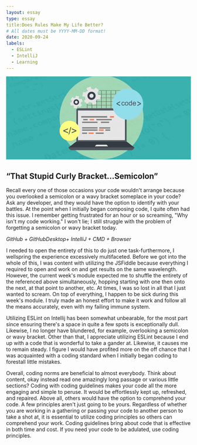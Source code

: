 ```yaml
---
layout: essay
type: essay
title:Does Rules Make My Life Better?
# All dates must be YYYY-MM-DD format!
date: 2020-09-24
labels:
  - ESLint
  - IntelliJ
  - Learning
---
```


<img class="ui medium left floated image" src="../images/code.jpg">

## “That Stupid Curly Bracket...Semicolon”

Recall every one of those occasions your code wouldn't arrange because you overlooked a semicolon or a wavy bracket someplace in your code? Ask any developer, and they would have the option to identify with your battles. At the point when I initially began composing code, I quite often had this issue.  I remember getting frustrated for an hour or so screaming, "Why isn't my code working." I won't lie; I still struggle with the problem of forgetting a semicolon or wavy bracket today.

*GitHub + GitHubDesktop+ IntelliJ + CMD + Browser*

I needed to open the entirety of this to do just one task-furthermore, I wellspring the experience excessively multifaceted. Before we got into the whole of this, I was content with utilizing the JSFiddle because everything I required to open and work on and get results on the same wavelength. However, the current week's module expected me to shuffle the entirety of the referenced above simultaneously, hopping starting with one then onto the next, at that point to another, etc. At times, I was so lost in all that I just wanted to scream. On top of everything, I happen to be sick during this week's module. I truly made an honest effort to make it work and follow all the means accurately, even with my failing immune system.

Utilizing ESLint on Intellij has been somewhat unbearable, for the most part since ensuring there's a space in quite a few spots is exceptionally dull. Likewise, I no longer have blundered, for example, overlooking a semicolon or wavy bracket. Other than that, I appreciate utilizing ESLint because I end up with a code that is wonderful to take a gander at. Likewise, it causes me to remain steady. I figure I would have profited more on the off chance that I was acquainted with a coding standard when I initially began coding to forestall little mistakes.

Overall, coding norms are beneficial to almost everybody. Think about content, okay instead read one amazingly long passage or various little sections? Coding with coding guidelines makes your code all the more engaging and simple to peruse. It would be effortlessly kept up, refreshed, and repaired. Above all, others would have the option to comprehend your code. A few principles aren't just going to be yours. Regardless of whether you are working in a gathering or passing your code to another person to take a shot at, it is essential to utilize coding principles so others can comprehend your work. Coding guidelines bring about code that is effective in both time and cost. If you need your code to be adulated, use coding principles.
